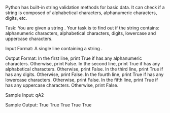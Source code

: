 Python has built-in string validation methods for basic data. It can check if a string is composed of alphabetical characters, alphanumeric characters, digits, etc.

Task:
You are given a string .
Your task is to find out if the string  contains: alphanumeric characters, alphabetical characters, digits, lowercase and uppercase characters.

Input Format:
A single line containing a string .

Output Format:
In the first line, print True if  has any alphanumeric characters. Otherwise, print False.
In the second line, print True if  has any alphabetical characters. Otherwise, print False.
In the third line, print True if  has any digits. Otherwise, print False.
In the fourth line, print True if  has any lowercase characters. Otherwise, print False.
In the fifth line, print True if  has any uppercase characters. Otherwise, print False.

Sample Input:
qA2

Sample Output:
True
True
True
True
True